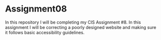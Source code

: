 # Assignment08
In this repository I will be completing my CIS Assignment #8. In this assignment I will be correcting a poorly designed website and making sure it follows basic accessibility guidelines. 
